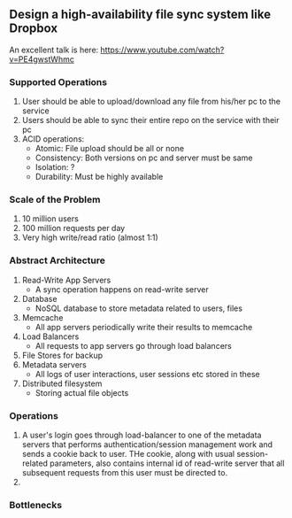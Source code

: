 ## Design a high-availability file sync system like Dropbox
An excellent talk is here: https://www.youtube.com/watch?v=PE4gwstWhmc

### Supported Operations
1. User should be able to upload/download any file from his/her pc to the service
2. Users should be able to sync their entire repo on the service with their pc
3. ACID operations: 
   * Atomic: File upload should be all or none 
   * Consistency: Both versions on pc and server must be same
   * Isolation: ?
   * Durability: Must be highly available

### Scale of the Problem
1. 10 million users
2. 100 million requests per day
3. Very high write/read ratio (almost 1:1)

### Abstract Architecture
1. Read-Write App Servers
   * A sync operation happens on read-write server
2. Database
   * NoSQL database to store metadata related to users, files
3. Memcache
   * All app servers periodically write their results to memcache
4. Load Balancers
   * All requests to app servers go through load balancers
5. File Stores for backup
6. Metadata servers
   * All logs of user interactions, user sessions etc stored in these
7. Distributed filesystem
   * Storing actual file objects

### Operations
1. A user's login goes through load-balancer to one of the metadata servers that performs authentication/session management work and sends a cookie back to user. THe cookie, along with usual session-related parameters, also contains internal id of read-write server that all subsequent requests from this user must be directed to.
2. 
### Bottlenecks
